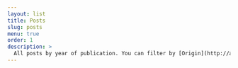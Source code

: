 ```yaml
---
layout: list
title: Posts
slug: posts
menu: true
order: 1
description: >
  All posts by year of publication. You can filter by [Origin](http://amillet.top/origin/), [Master](http://amillet.top/master/).
---
```


